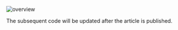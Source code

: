 
![overview](https://github.com/Zhh512/Instance-fusion/assets/73172804/9a697dd8-fda4-4e8e-90de-a673059013fb)


The subsequent code will be updated after the article is published.





